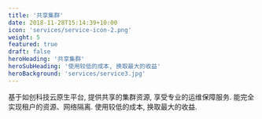 ```yaml
---
title: '共享集群'
date: 2018-11-28T15:14:39+10:00
icon: 'services/service-icon-2.png'
weight: 5
featured: true
draft: false
heroHeading: '共享集群'
heroSubHeading: '使用较低的成本, 换取最大的收益'
heroBackground: 'services/service3.jpg'
---
```


基于如创科技云原生平台, 提供共享的集群资源, 享受专业的运维保障服务. 能完全实现租户的资源、网络隔离. 使用较低的成本, 换取最大的收益.
